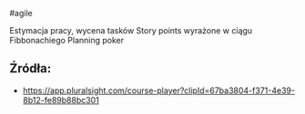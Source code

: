 #agile

Estymacja pracy, wycena tasków
Story points wyrażone w ciągu Fibbonachiego
Planning poker

## Źródła:
- https://app.pluralsight.com/course-player?clipId=67ba3804-f371-4e39-8b12-fe89b88bc301